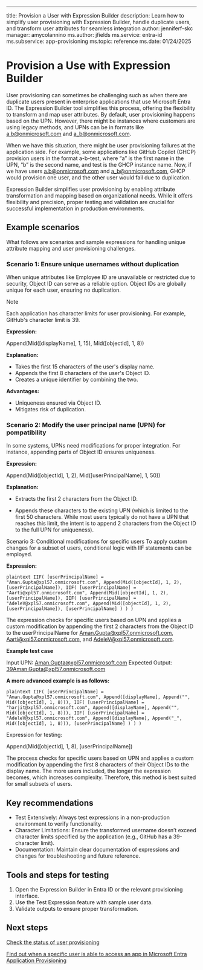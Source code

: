 ---
title: Provision a User with Expression Builder
description: Learn how to simplify user provisioning with Expression Builder, handle duplicate users, and transform user attributes for seamless integration 
author: jenniferf-skc
manager: amycolannino
ms.author: jfields
ms.service: entra-id
ms.subservice: app-provisioning
ms.topic: reference
ms.date: 01/24/2025

# Provision a Use with Expression Builder

User provisioning can sometimes be challenging such as when there are duplicate users present in enterprise applications that use Microsoft Entra ID. The Expression Builder tool simplifies this process, offering the flexibility to transform and map user attributes. By default, user provisioning happens based on the UPN. However, there might be instances where customers are using legacy methods, and UPNs can be in formats like a.b@onmicrosoft.com and a_b@onmicrosoft.com. 

When we have this situation, there might be user provisioning failures at the application side. For example, some applications like GitHub Copilot (GHCP) provision users in the format a-b-test, where “a” is the first name in the UPN, “b” is the second name, and test is the GHCP instance name. Now, if we have users a.b@onmicrosoft.com and a_b@onmicrosoft.com, GHCP would provision one user, and the other user would fail due to duplication. 

Expression Builder simplifies user provisioning by enabling attribute transformation and mapping based on organizational needs. While it offers flexibility and precision, proper testing and validation are crucial for successful implementation in production environments.

## Example scenarios

What follows are scenarios and sample expressions for handling unique attribute mapping and user provisioning challenges.

### Scenario 1: Ensure unique usernames without duplication

When unique attributes like Employee ID are unavailable or restricted due to security, Object ID can serve as a reliable option. Object IDs are globally unique for each user, ensuring no duplication. 

> [!NOTE]
> Each application has character limits for user provisioning. For example, GitHub's character limit is 39. 

**Expression:** 

Append(Mid([displayName], 1, 15), Mid([objectId], 1, 8)) 

**Explanation:** 

- Takes the first 15 characters of the user's display name. 
- Appends the first 8 characters of the user's Object ID. 
- Creates a unique identifier by combining the two. 

**Advantages:** 

- Uniqueness ensured via Object ID. 
- Mitigates risk of duplication. 

### Scenario 2: Modify the user principal name (UPN) for pompatibility 

In some systems, UPNs need modifications for proper integration. For instance, appending parts of Object ID ensures uniqueness. 

**Expression:** 

Append(Mid([objectId], 1, 2), Mid([userPrincipalName], 1, 50)) 

**Explanation:** 

- Extracts the first 2 characters from the Object ID. 

- Appends these characters to the existing UPN (which is limited to the first 50 characters. While most users typically do not have a UPN that reaches this limit, the intent is to append 2 characters from the Object ID to the full UPN for uniqueness). 

Scenario 3: Conditional modifications for specific users 
To apply custom changes for a subset of users, conditional logic with IIF statements can be employed. 

**Expression:**

```plaintext IIF( [userPrincipalName] = "Aman.Gupta@xpl57.onmicrosoft.com", Append(Mid([objectId], 1, 2), [userPrincipalName]), IIF( [userPrincipalName] = "Aarti@xpl57.onmicrosoft.com", Append(Mid([objectId], 1, 2), [userPrincipalName]), IIF( [userPrincipalName] = "AdeleV@xpl57.onmicrosoft.com", Append(Mid([objectId], 1, 2), [userPrincipalName]), [userPrincipalName] ) ) )```

The expression checks for specific users based on UPN and applies a custom modification by appending the first 2 characters from the Object ID to the userPrincipalName for Aman.Gupta@xpl57.onmicrosoft.com, Aarti@xpl57.onmicrosoft.com, and AdeleV@xpl57.onmicrosoft.com. 

**Example test case** 

Input UPN: Aman.Gupta@xpl57.onmicrosoft.com 
Expected Output: 39Aman.Gupta@xpl57.onmicrosoft.com

**A more advanced example is as follows:**

```plaintext IIF( [userPrincipalName] = "Aman.Gupta@xpl57.onmicrosoft.com", Append([displayName], Append("", Mid([objectId], 1, 8))), IIF( [userPrincipalName] = "harjit@xpl57.onmicrosoft.com", Append([displayName], Append("", Mid([objectId], 1, 8))), IIF( [userPrincipalName] = "AdeleV@xpl57.onmicrosoft.com", Append([displayName], Append("_", Mid([objectId], 1, 8))), [userPrincipalName] ) ) )```

Expression for testing: 

Append(Mid([objectId], 1, 8), [userPrincipalName]) 

The process checks for specific users based on UPN and applies a custom modification by appending the first 8 characters of their Object IDs to the display name. The more users included, the longer the expression becomes, which increases complexity. Therefore, this method is best suited for small subsets of users.  

## Key recommendations 

- Test Extensively: Always test expressions in a non-production environment to verify functionality. 
- Character Limitations: Ensure the transformed username doesn’t exceed character limits specified by the application (e.g., GitHub has a 39-character limit). 
- Documentation: Maintain clear documentation of expressions and changes for troubleshooting and future reference. 

## Tools and steps for testing 

1. Open the Expression Builder in Entra ID or the relevant provisioning interface. 
1. Use the Test Expression feature with sample user data. 
1. Validate outputs to ensure proper transformation. 

## Next steps 

[Check the status of user provisioning](entra/identity/app-provisioning/application-provisioning-when-will-provisioning-finish-specific-user)

[Find out when a specific user is able to access an app in Microsoft Entra Application Provisioning](/entra/identity/app-provisioning/application-provisioning-when-will-provisioning-finish-specific-user)






